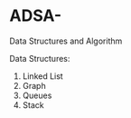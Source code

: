 # ADSA-
Data Structures and Algorithm

Data Structures:

1. Linked List
2. Graph
3. Queues
4. Stack
